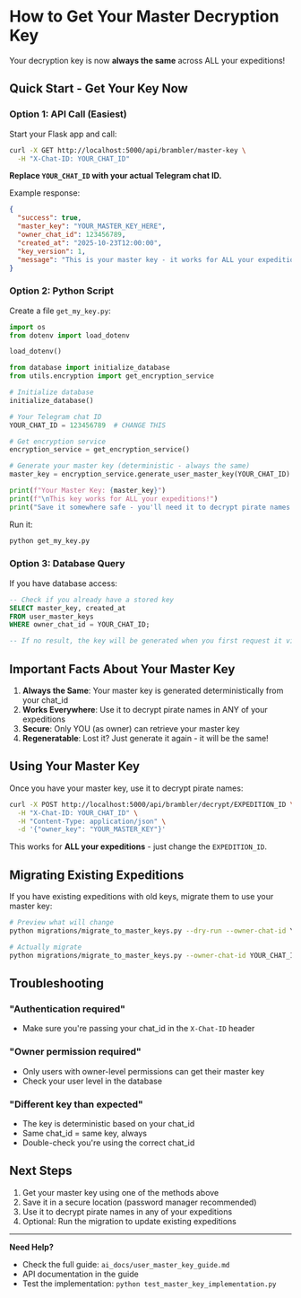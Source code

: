 # How to Get Your Master Decryption Key

Your decryption key is now **always the same** across ALL your expeditions!

## Quick Start - Get Your Key Now

### Option 1: API Call (Easiest)

Start your Flask app and call:

```bash
curl -X GET http://localhost:5000/api/brambler/master-key \
  -H "X-Chat-ID: YOUR_CHAT_ID"
```

**Replace `YOUR_CHAT_ID` with your actual Telegram chat ID.**

Example response:
```json
{
  "success": true,
  "master_key": "YOUR_MASTER_KEY_HERE",
  "owner_chat_id": 123456789,
  "created_at": "2025-10-23T12:00:00",
  "key_version": 1,
  "message": "This is your master key - it works for ALL your expeditions"
}
```

### Option 2: Python Script

Create a file `get_my_key.py`:

```python
import os
from dotenv import load_dotenv

load_dotenv()

from database import initialize_database
from utils.encryption import get_encryption_service

# Initialize database
initialize_database()

# Your Telegram chat ID
YOUR_CHAT_ID = 123456789  # CHANGE THIS

# Get encryption service
encryption_service = get_encryption_service()

# Generate your master key (deterministic - always the same)
master_key = encryption_service.generate_user_master_key(YOUR_CHAT_ID)

print(f"Your Master Key: {master_key}")
print(f"\nThis key works for ALL your expeditions!")
print("Save it somewhere safe - you'll need it to decrypt pirate names.")
```

Run it:
```bash
python get_my_key.py
```

### Option 3: Database Query

If you have database access:

```sql
-- Check if you already have a stored key
SELECT master_key, created_at
FROM user_master_keys
WHERE owner_chat_id = YOUR_CHAT_ID;

-- If no result, the key will be generated when you first request it via API
```

## Important Facts About Your Master Key

1. **Always the Same**: Your master key is generated deterministically from your chat_id
2. **Works Everywhere**: Use it to decrypt pirate names in ANY of your expeditions
3. **Secure**: Only YOU (as owner) can retrieve your master key
4. **Regeneratable**: Lost it? Just generate it again - it will be the same!

## Using Your Master Key

Once you have your master key, use it to decrypt pirate names:

```bash
curl -X POST http://localhost:5000/api/brambler/decrypt/EXPEDITION_ID \
  -H "X-Chat-ID: YOUR_CHAT_ID" \
  -H "Content-Type: application/json" \
  -d '{"owner_key": "YOUR_MASTER_KEY"}'
```

This works for **ALL your expeditions** - just change the `EXPEDITION_ID`.

## Migrating Existing Expeditions

If you have existing expeditions with old keys, migrate them to use your master key:

```bash
# Preview what will change
python migrations/migrate_to_master_keys.py --dry-run --owner-chat-id YOUR_CHAT_ID

# Actually migrate
python migrations/migrate_to_master_keys.py --owner-chat-id YOUR_CHAT_ID
```

## Troubleshooting

### "Authentication required"
- Make sure you're passing your chat_id in the `X-Chat-ID` header

### "Owner permission required"
- Only users with owner-level permissions can get their master key
- Check your user level in the database

### "Different key than expected"
- The key is deterministic based on your chat_id
- Same chat_id = same key, always
- Double-check you're using the correct chat_id

## Next Steps

1. Get your master key using one of the methods above
2. Save it in a secure location (password manager recommended)
3. Use it to decrypt pirate names in any of your expeditions
4. Optional: Run the migration to update existing expeditions

---

**Need Help?**
- Check the full guide: `ai_docs/user_master_key_guide.md`
- API documentation in the guide
- Test the implementation: `python test_master_key_implementation.py`
